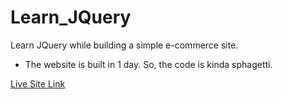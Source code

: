 # Learn_JQuery
Learn JQuery while building a simple e-commerce site.

- The website is built in 1 day. So, the code is kinda sphagetti.

[Live Site Link](https://simple-e-commerce-app-jquery.netlify.app/)
